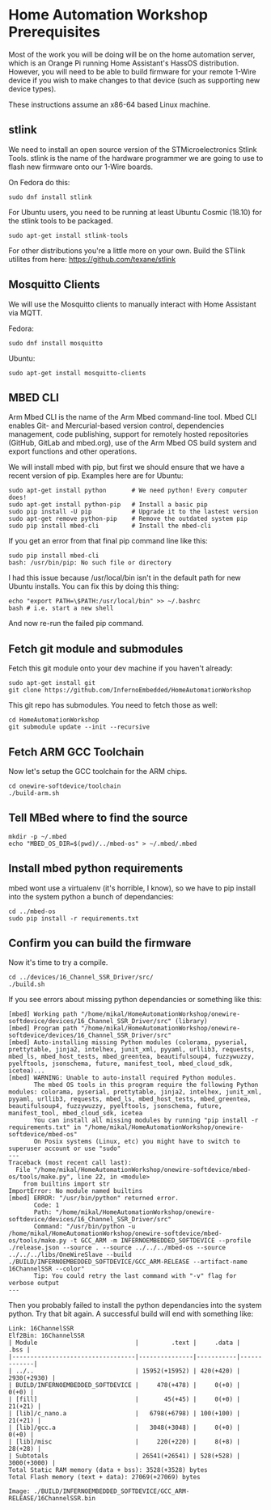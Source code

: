 Home Automation Workshop Prerequisites
======================================

Most of the work you will be doing will be on the home automation server,
which is an Orange Pi running Home Assistant's HassOS distribution. However,
you will need to be able to build firmware for your remote 1-Wire device
if you wish to make changes to that device (such as supporting new device
types).

These instructions assume an x86-64 based Linux machine.


stlink
------

We need to install an open source version of the STMicroelectronics Stlink
Tools. stlink is the name of the hardware programmer we are going to use to
flash new firmware onto our 1-Wire boards.

On Fedora do this:

```
sudo dnf install stlink
```

For Ubuntu users, you need to be running at least Ubuntu Cosmic (18.10) for
the stlink tools to be packaged.

```
sudo apt-get install stlink-tools
```

For other distributions you're a little more on your own. Build the STlink
utilites from here: https://github.com/texane/stlink

Mosquitto Clients
-----------------

We will use the Mosquitto clients to manually interact with Home Assistant
via MQTT.

Fedora:
```
sudo dnf install mosquitto
```

Ubuntu:
```
sudo apt-get install mosquitto-clients
```


MBED CLI
--------

Arm Mbed CLI is the name of the Arm Mbed command-line tool. Mbed CLI enables
Git- and Mercurial-based version control, dependencies management,
code publishing, support for remotely hosted repositories (GitHub, GitLab and
mbed.org), use of the Arm Mbed OS build system and export functions and other
operations.

We will install mbed with pip, but first we should ensure that we have a
recent version of pip. Examples here are for Ubuntu:

```
sudo apt-get install python       # We need python! Every computer does!
sudo apt-get install python-pip   # Install a basic pip
sudo pip install -U pip           # Upgrade it to the lastest version
sudo apt-get remove python-pip    # Remove the outdated system pip
sudo pip install mbed-cli         # Install the mbed-cli
```

If you get an error from that final pip command line like this:

```
sudo pip install mbed-cli
bash: /usr/bin/pip: No such file or directory
```

I had this issue because /usr/local/bin isn't in the default path for new
Ubuntu installs. You can fix this by doing this thing:

```
echo "export PATH=\$PATH:/usr/local/bin" >> ~/.bashrc
bash # i.e. start a new shell
```

And now re-run the failed pip command.


Fetch git module and submodules
-------------------------------

Fetch this git module onto your dev machine if you haven't already:

```
sudo apt-get install git
git clone https://github.com/InfernoEmbedded/HomeAutomationWorkshop
```

This git repo has submodules. You need to fetch those as well:

```
cd HomeAutomationWorkshop
git submodule update --init --recursive
```

Fetch ARM GCC Toolchain
-----------------------

Now let's setup the GCC toolchain for the ARM chips.

```
cd onewire-softdevice/toolchain
./build-arm.sh
```

Tell MBed where to find the source
----------------------------------

```
mkdir -p ~/.mbed
echo "MBED_OS_DIR=$(pwd)/../mbed-os" > ~/.mbed/.mbed
```

Install mbed python requirements
--------------------------------

mbed wont use a virtualenv (it's horrible, I know), so we have to pip install
into the system python a bunch of dependancies:

```
cd ../mbed-os
sudo pip install -r requirements.txt
```

Confirm you can build the firmware
----------------------------------

Now it's time to try a compile.

```
cd ../devices/16_Channel_SSR_Driver/src/
./build.sh
```

If you see errors about missing python dependancies or something like this:

```
[mbed] Working path "/home/mikal/HomeAutomationWorkshop/onewire-softdevice/devices/16_Channel_SSR_Driver/src" (library)
[mbed] Program path "/home/mikal/HomeAutomationWorkshop/onewire-softdevice/devices/16_Channel_SSR_Driver/src"
[mbed] Auto-installing missing Python modules (colorama, pyserial, prettytable, jinja2, intelhex, junit_xml, pyyaml, urllib3, requests, mbed_ls, mbed_host_tests, mbed_greentea, beautifulsoup4, fuzzywuzzy, pyelftools, jsonschema, future, manifest_tool, mbed_cloud_sdk, icetea)...
[mbed] WARNING: Unable to auto-install required Python modules.
       The mbed OS tools in this program require the following Python modules: colorama, pyserial, prettytable, jinja2, intelhex, junit_xml, pyyaml, urllib3, requests, mbed_ls, mbed_host_tests, mbed_greentea, beautifulsoup4, fuzzywuzzy, pyelftools, jsonschema, future, manifest_tool, mbed_cloud_sdk, icetea
       You can install all missing modules by running "pip install -r requirements.txt" in "/home/mikal/HomeAutomationWorkshop/onewire-softdevice/mbed-os"
       On Posix systems (Linux, etc) you might have to switch to superuser account or use "sudo"
---
Traceback (most recent call last):
  File "/home/mikal/HomeAutomationWorkshop/onewire-softdevice/mbed-os/tools/make.py", line 22, in <module>
    from builtins import str
ImportError: No module named builtins
[mbed] ERROR: "/usr/bin/python" returned error.
       Code: 1
       Path: "/home/mikal/HomeAutomationWorkshop/onewire-softdevice/devices/16_Channel_SSR_Driver/src"
       Command: "/usr/bin/python -u /home/mikal/HomeAutomationWorkshop/onewire-softdevice/mbed-os/tools/make.py -t GCC_ARM -m INFERNOEMBEDDED_SOFTDEVICE --profile ./release.json --source . --source ../../../mbed-os --source ../../../libs/OneWireSlave --build ./BUILD/INFERNOEMBEDDED_SOFTDEVICE/GCC_ARM-RELEASE --artifact-name 16ChannelSSR --color"
       Tip: You could retry the last command with "-v" flag for verbose output
---
```

Then you probably failed to install the python dependancies into the system
python. Try that bit again. A successful build will end with something like:

```
Link: 16ChannelSSR
Elf2Bin: 16ChannelSSR
| Module                           |         .text |     .data |        .bss |
|----------------------------------|---------------|-----------|-------------|
| ../..                            | 15952(+15952) | 420(+420) | 2930(+2930) |
| BUILD/INFERNOEMBEDDED_SOFTDEVICE |     478(+478) |     0(+0) |       0(+0) |
| [fill]                           |       45(+45) |     0(+0) |     21(+21) |
| [lib]/c_nano.a                   |   6798(+6798) | 100(+100) |     21(+21) |
| [lib]/gcc.a                      |   3048(+3048) |     0(+0) |       0(+0) |
| [lib]/misc                       |     220(+220) |     8(+8) |     28(+28) |
| Subtotals                        | 26541(+26541) | 528(+528) | 3000(+3000) |
Total Static RAM memory (data + bss): 3528(+3528) bytes
Total Flash memory (text + data): 27069(+27069) bytes

Image: ./BUILD/INFERNOEMBEDDED_SOFTDEVICE/GCC_ARM-RELEASE/16ChannelSSR.bin
```
